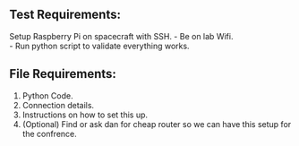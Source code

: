 ## Test Requirements:
Setup Raspberry Pi on spacecraft with SSH. 
    - Be on lab Wifi.  
    - Run python script to validate everything works.

## File Requirements:
1. Python Code.  
2. Connection details.
3. Instructions on how to set this up.
4. (Optional) Find or ask dan for cheap router so we can have this setup for the confrence.